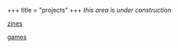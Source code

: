 +++
title = "projects"
+++
*this area is under construction*

[zines](@/zines.md)

[games](@/games.md)
